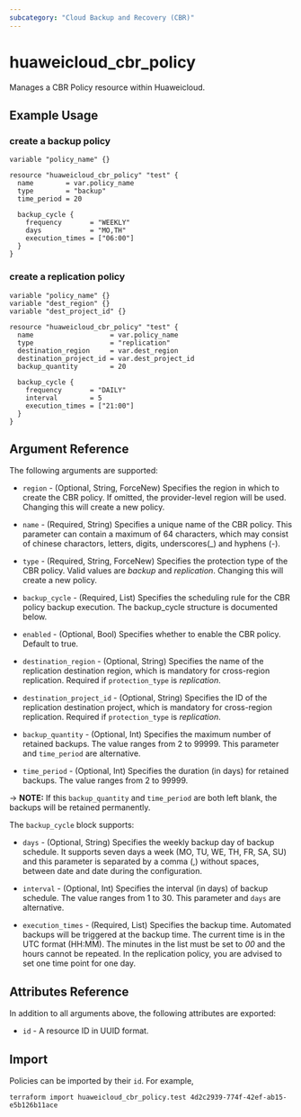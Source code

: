 ```yaml
---
subcategory: "Cloud Backup and Recovery (CBR)"
---
```


# huaweicloud_cbr_policy

Manages a CBR Policy resource within Huaweicloud.

## Example Usage

### create a backup policy

```hcl
variable "policy_name" {}

resource "huaweicloud_cbr_policy" "test" {
  name        = var.policy_name
  type        = "backup"
  time_period = 20

  backup_cycle {
    frequency       = "WEEKLY"
    days            = "MO,TH"
    execution_times = ["06:00"]
  }
}
```

### create a replication policy

```hcl
variable "policy_name" {}
variable "dest_region" {}
variable "dest_project_id" {}

resource "huaweicloud_cbr_policy" "test" {
  name                   = var.policy_name
  type                   = "replication"
  destination_region     = var.dest_region
  destination_project_id = var.dest_project_id
  backup_quantity        = 20

  backup_cycle {
    frequency       = "DAILY"
    interval        = 5
    execution_times = ["21:00"]
  }
}
```

## Argument Reference

The following arguments are supported:

* `region` - (Optional, String, ForceNew) Specifies the region in which to create the CBR policy. If omitted, the
  provider-level region will be used. Changing this will create a new policy.

* `name` - (Required, String) Specifies a unique name of the CBR policy. This parameter can contain a maximum of 64
  characters, which may consist of chinese charactors, letters, digits, underscores(_) and hyphens (-).

* `type` - (Required, String, ForceNew) Specifies the protection type of the CBR policy. Valid values are *backup* and
  *replication*. Changing this will create a new policy.

* `backup_cycle` - (Required, List) Specifies the scheduling rule for the CBR policy backup execution. The backup_cycle
  structure is documented below.

* `enabled` - (Optional, Bool) Specifies whether to enable the CBR policy. Default to true.

* `destination_region` - (Optional, String) Specifies the name of the replication destination region, which is mandatory
  for cross-region replication. Required if `protection_type` is *replication*.

* `destination_project_id` - (Optional, String) Specifies the ID of the replication destination project, which is
  mandatory for cross-region replication. Required if `protection_type` is *replication*.

* `backup_quantity` - (Optional, Int) Specifies the maximum number of retained backups. The value ranges from 2 to
  99999. This parameter and `time_period` are alternative.

* `time_period` - (Optional, Int) Specifies the duration (in days) for retained backups. The value ranges from 2 to
  99999.

-> **NOTE:** If this `backup_quantity` and `time_period` are both left blank, the backups will be retained permanently.

The `backup_cycle` block supports:

* `days` - (Optional, String) Specifies the weekly backup day of backup schedule. It supports seven days a week (MO, TU,
  WE, TH, FR, SA, SU) and this parameter is separated by a comma (,) without spaces, between date and date during the
  configuration.

* `interval` - (Optional, Int) Specifies the interval (in days) of backup schedule. The value ranges from 1 to 30. This
  parameter and `days` are alternative.

* `execution_times` - (Required, List) Specifies the backup time. Automated backups will be triggered at the backup
  time. The current time is in the UTC format (HH:MM). The minutes in the list must be set to *00* and the hours cannot
  be repeated. In the replication policy, you are advised to set one time point for one day.

## Attributes Reference

In addition to all arguments above, the following attributes are exported:

* `id` - A resource ID in UUID format.

## Import

Policies can be imported by their `id`. For example,

```
terraform import huaweicloud_cbr_policy.test 4d2c2939-774f-42ef-ab15-e5b126b11ace
```
